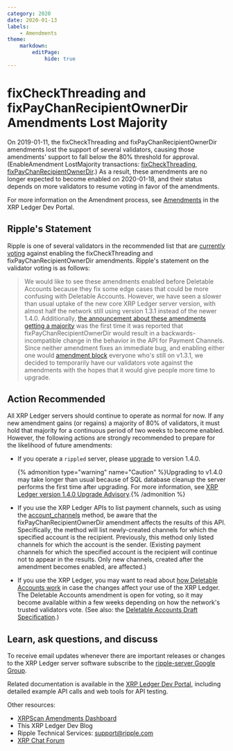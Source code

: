 ```yaml
---
category: 2020
date: 2020-01-13
labels:
    - Amendments
theme:
    markdown:
        editPage:
            hide: true
---
```

# fixCheckThreading and fixPayChanRecipientOwnerDir Amendments Lost Majority

On 2019-01-11, the fixCheckThreading and fixPayChanRecipientOwnerDir amendments lost the support of several validators, causing those amendments' support to fall below the 80% threshold for approval. (EnableAmendment LostMajority transactions: [fixCheckThreading](https://xrpcharts.ripple.com/#/transactions/3D10E846B1DA4BA07FA79BA1C13F802DD587F842F3810D997224C3693B120F51), [fixPayChanRecipientOwnerDir](https://xrpcharts.ripple.com/#/transactions/C848F96FDB815623753F27E8B5C83F4E38CFC8F50B28307142A6DFAC946EF070).) As a result, these amendments are no longer expected to become enabled on 2020-01-18, and their status depends on more validators to resume voting in favor of the amendments.

For more information on the Amendment process, see [Amendments](https://xrpl.org/amendments.html) in the XRP Ledger Dev Portal.


## Ripple's Statement

Ripple is one of several validators in the recommended list that are [currently voting](https://xrpscan.com/amendment/621A0B264970359869E3C0363A899909AAB7A887C8B73519E4ECF952D33258A8) against enabling the fixCheckThreading and fixPayChanRecipientOwnerDir amendments. Ripple's statement on the validator voting is as follows:

> We would like to see these amendments enabled before Deletable Accounts because they fix some edge cases that could be more confusing with Deletable Accounts. However, we have seen a slower than usual uptake of the new core XRP Ledger server version, with almost half the network still using version 1.3.1 instead of the newer 1.4.0. Additionally, [the announcement about these amendments getting a majority](https://xrpl.org/blog/2020/fixcheckthreading-fixpaychanrecipientownerdir-expected.html) was the first time it was reported that fixPayChanRecipientOwnerDir would result in a backwards-incompatible change in the behavior in the API for Payment Channels. Since neither amendment fixes an immediate bug, and enabling either one would [amendment block](https://xrpl.org/amendments.html#amendment-blocked) everyone who's still on v1.3.1, we decided to temporarily have our validators vote against the amendments with the hopes that it would give people more time to upgrade.

## Action Recommended

All XRP Ledger servers should continue to operate as normal for now. If any new amendment gains (or regains) a majority of 80% of validators, it must hold that majority for a continuous period of two weeks to become enabled. However, the following actions are strongly recommended to prepare for the likelihood of future amendments:

- If you operate a `rippled` server, please [upgrade](https://xrpl.org/install-rippled.html) to version 1.4.0.

    {% admonition type="warning" name="Caution" %}Upgrading to v1.4.0 may take longer than usual because of SQL database cleanup the server performs the first time after upgrading. For more information, see [XRP Ledger version 1.4.0 Upgrade Advisory](https://xrpl.org/blog/2020/rippled-1.4.0-upgrade-advisory.html).{% /admonition %}

- If you use the XRP Ledger APIs to list payment channels, such as using the [account_channels](https://xrpl.org/account_channels.html) method, be aware that the fixPayChanRecipientOwnerDir amendment affects the results of this API. Specifically, the method will list newly-created channels for which the specified account is the recipient. Previously, this method only listed channels for which the account is the sender. (Existing payment channels for which the specified account is the recipient will continue not to appear in the results. Only new channels, created after the amendment becomes enabled, are affected.)

- If you use the XRP Ledger, you may want to read about [how Deletable Accounts work](https://xrpl.org/accounts.html#deletion-of-accounts) in case the changes affect your use of the XRP Ledger. The Deletable Accounts amendment is open for voting, so it may become available within a few weeks depending on how the network's trusted validators vote. (See also: the [Deletable Accounts Draft Specification](https://github.com/xrp-community/standards-drafts/issues/8).)

## Learn, ask questions, and discuss

To receive email updates whenever there are important releases or changes to the XRP Ledger server software subscribe to the [ripple-server Google Group](https://groups.google.com/forum/#!forum/ripple-server).

Related documentation is available in the [XRP Ledger Dev Portal](https://xrpl.org/), including detailed example API calls and web tools for API testing.

Other resources:

* [XRPScan Amendments Dashboard](https://xrpscan.com/amendments)
* This XRP Ledger Dev Blog
* Ripple Technical Services: <support@ripple.com>
* [XRP Chat Forum](http://www.xrpchat.com/)
